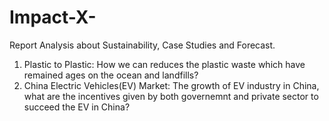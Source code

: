 # Impact-X-
Report Analysis about Sustainability, Case Studies and Forecast.

1. Plastic to Plastic: How we can reduces the plastic waste which have remained ages on the ocean and landfills?
2. China Electric Vehicles(EV) Market: The growth of EV industry in China, what are the incentives given by both governemnt and private sector to succeed the EV in China?
